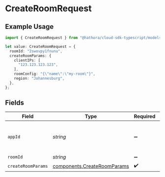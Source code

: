 # CreateRoomRequest

## Example Usage

```typescript
import { CreateRoomRequest } from "@hathora/cloud-sdk-typescript/models/operations";

let value: CreateRoomRequest = {
  roomId: "2swovpy1fnunu",
  createRoomParams: {
    clientIPs: [
      "123.123.123.123",
    ],
    roomConfig: "{\"name\":\"my-room\"}",
    region: "Johannesburg",
  },
};
```

## Fields

| Field                                                                      | Type                                                                       | Required                                                                   | Description                                                                | Example                                                                    |
| -------------------------------------------------------------------------- | -------------------------------------------------------------------------- | -------------------------------------------------------------------------- | -------------------------------------------------------------------------- | -------------------------------------------------------------------------- |
| `appId`                                                                    | *string*                                                                   | :heavy_minus_sign:                                                         | N/A                                                                        | app-af469a92-5b45-4565-b3c4-b79878de67d2                                   |
| `roomId`                                                                   | *string*                                                                   | :heavy_minus_sign:                                                         | N/A                                                                        | 2swovpy1fnunu                                                              |
| `createRoomParams`                                                         | [components.CreateRoomParams](../../models/components/createroomparams.md) | :heavy_check_mark:                                                         | N/A                                                                        |                                                                            |